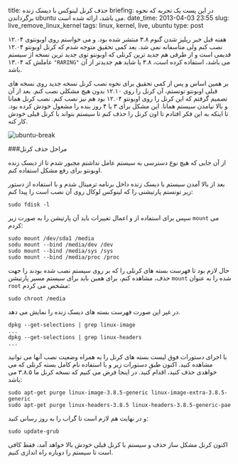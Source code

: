 title: حذف کرنل لینوکس با دیسک زنده
briefing: در این پست یک تجربه که نحوه برگرداندن ubuntu می باشد، ارائه شده است.
date_time: 2013-04-03 23:55
slug: live_remove_linux_kernel
tags: linux, kernel, live, ubuntu
type: post

هفته قبل خبر ریلیز شدن گنوم ۳.۸ منتشر شده بود. و می خواستم روی اوبونتوی ۱۲.۰۴ نصب کنم ولی متأسفانه نمی شد. بعد کمی تحقیق متوجه شدم که کرنل اوبونتو ۱۲.۰۴ قدیمی است و از طرفی هم جدید ترین کرنلی که اوبونتو توی جدید ترین نسخه از سیستم عاملش که ۱۳.۰۴ `"RARING"`  می باشد، استفاده کرده است، ۳.۸ یا شاید هم جدیدتر از آن باشد.

بر همین اساس و پس از کمی تحقیق برای نحوه نصب کرنل نسخه جدید روی نسخه های قبلی اوبونتو تونستم، آن کرنل را روی ۱۲.۱۰ بدون هیچ مشکلی نصب کنم. بعد از آن تصمیم گرفتم که این کرنل را روی اوبونتو ۱۲.۰۴ بود هم نیز نصب کنم. نصب کرنل همانا و بالا نیامدن سیستم همانا. این مشکل برای ۳ یا ۴ روز بنده را مشغول خودش کرده بود. تا اینکه به این فکر افتادم تا اون کرنل را حذف کنم تا سیستم بتواند با کرنل قبلی خودش کار کنه.

![ubuntu-break](ubuntu-broken-470x260.jpg)


###مراحل حذف کرنل

از آن جایی که هیچ نوع دسترسی به سیستم عامل نداشتم مجبور شدم تا از دیسک زنده اوبونتو برای رفع مشکل استفاده کنم.

بعد از بالا آمدن سیستم با دیسک زنده داخل برنامه ترمینال شدم و با استفاده از دستور زیر تونستم پارتیشنی را که لینوکس لوکال روی آن نصب است را پیدا کنم:

    sudo fdisk -l

سپس برای استفاده از و اعمال تغییرات باید آن پارتیشن را به صورت زیر `mount` می کردم:

    sudo mount /dev/sda1 /media
    sodu mount --bind /media/dev /dev
    sudo mount --bind /media/sys /sys
    sudo mount --bind /media/proc /proc

حال لازم بود تا فهرست بسته های کرنلی را که بر روی سیستم نصب شده بودند را جهت حذف، مشاهده کنم، برای همین باید برای سیستم مسیر پارتیشن `mount` شده را به عنوان `root` مشخص می کردم:

    sudo chroot /media

در غیر این صورت فهرست بسته های دیسک زنده را نمایش می دهد.

    dpkg --get-selections | grep linux-image
    ...
    dpkg --get-selections | grep linux-headers
    ...

با اجرای دستورات فوق لیست بسته های کرنل را به همراه وضعیت نصب آنها می توانید مشاهده کنید. اکنون طبق دستورات زیر و با استفاده نام کامل بسته کرنلی که می خواهدی حذف کنید، اقدام کنید. در اینجا فرض می کنیم که نسخه کرنل ما ۳.۸.۵ می باشد:

    sudo apt-get purge linux-image-3.8.5-generic linux-image-extra-3.8.5-generic
    sudo apt-get purge linux-headers-3.8.5 linux-headers-3.8.5-generic-pae

و در نهایت هم لازم است تا گراب را به روز رسانی کنید:

    sudo update-grub

اکنون کرنل مشکل ساز حذف و سیستم با کرنل قبلی خودش بالا خواهد آمد، فقط کافی است نا سیستم را دوباره راه اندازی کنیم.
